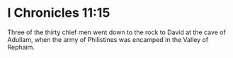 # I Chronicles 11:15

Three of the thirty chief men went down to the rock to David at the cave of Adullam, when the army of Philistines was encamped in the Valley of Rephaim.
